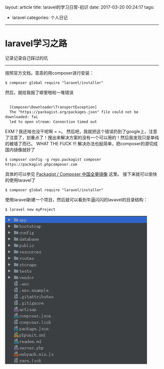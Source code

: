 layout: article
title: laravel的学习日常-初识
date: 2017-03-20 00:24:17
tags:
- laravel
categories: 个人日记
---
# laravel学习之路
记录记录自己踩过的坑

---
按照官方文档，乖乖的用composer进行安装：
```
$ composer global require "laravel/installer"
```
然后，就给我报了噼里啪啦一堆错误
```

  [Composer\Downloader\TransportException]                                     
  The "https://packagist.org/packages.json" file could not be downloaded: fai  
  led to open stream: Connection timed out                                     

```
EXM？我还啥也没干呢啊 = =。
然后吧，我就把这个错误扔到了google上，注意了注意了，划重点了！搜出来解决方案的没有一个可以用的！然后我发现只是单纯的被墙了而已。
WHAT THE FUCK !!!
解决办法也挺简单，把composer的源切成国内镜像就好了
```
$ composer config -g repo.packagist composer https://packagist.phpcomposer.com
```
具体的可以参见 [Packagist / Composer 中国全量镜像](https://pkg.phpcomposer.com/) 这里。
接下来就可以愉快的使用laravel了
```
$ composer global require "laravel/installer"
```
使用laravel新建一个项目，然后就可以看到牛逼闪闪的lavavel的目录结构：
```
$ laravel new myProject
```
![pictures](/images/2017-3-20-15-16.png)
